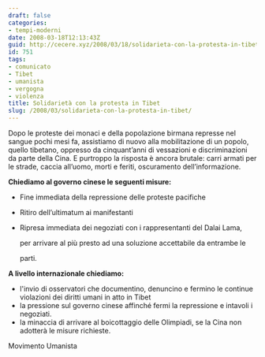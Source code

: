```yaml
---
draft: false
categories:
- tempi-moderni
date: 2008-03-18T12:13:43Z
guid: http://cecere.xyz/2008/03/18/solidarieta-con-la-protesta-in-tibet/
id: 751
tags:
- comunicato
- Tibet
- umanista
- vergogna
- violenza
title: Solidarietà con la protesta in Tibet
slug: /2008/03/solidarieta-con-la-protesta-in-tibet/
---
```


Dopo le proteste dei monaci e della popolazione birmana represse nel sangue pochi mesi fa, assistiamo di nuovo alla mobilitazione di un popolo, quello tibetano, oppresso da cinquant’anni di vessazioni e discriminazioni da parte della Cina. E purtroppo la risposta è ancora brutale: carri armati per le strade, caccia all’uomo, morti e feriti, oscuramento dell’informazione.

**Chiediamo al governo cinese le seguenti misure:**

- Fine immediata della repressione delle proteste pacifiche
- Ritiro dell’ultimatum ai manifestanti
- Ripresa immediata dei negoziati con i rappresentanti del Dalai Lama,
  
    per arrivare al più presto ad una soluzione accettabile da entrambe le
  
    parti.

**A livello internazionale chiediamo:**

- l'invio di osservatori che documentino, denuncino e fermino le continue violazioni dei diritti umani in atto in Tibet
- la pressione sul governo cinese affinché fermi la repressione e intavoli i negoziati.
- la minaccia di arrivare al boicottaggio delle Olimpiadi, se la Cina non adotterà le misure richieste.

Movimento Umanista